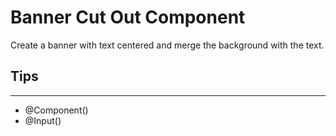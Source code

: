# Banner Cut Out Component

Create a banner with text centered and merge the background with the text.

## Tips
---
- @Component()
- @Input()
